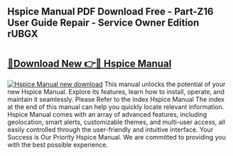 ## Hspice Manual PDF Download Free - Part-Z16 User Guide Repair - Service Owner Edition rUBGX

# <h2><a href="http://bc27633.oget.top/?id=Hspice+Manual">🔗Download New 👉🔴 Hspice Manual</a></h2>

[![Hspice Manual new download](https://i.imgur.com/5g1atiW.png)](http://bc27633.oget.top/?id=Hspice+Manual)
This manual unlocks the potential of your new Hspice Manual. Explore its features, learn how to install, operate, and maintain it seamlessly. Please Refer to the Index Hspice Manual The index at the end of this manual can help you quickly locate relevant information. Hspice Manual comes with an array of advanced features, including geolocation, smart alerts, customizable themes, and multi-user access, all easily controlled through the user-friendly and intuitive interface. Your Success is Our Priority Hspice Manual. We are committed to providing you with the best possible experience.
